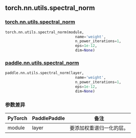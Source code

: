 ## torch.nn.utils.spectral_norm
### [torch.nn.utils.spectral_norm](https://pytorch.org/docs/stable/generated/torch.nn.utils.spectral_norm.html?highlight=nn+utils+spectral_norm#torch.nn.utils.spectral_norm)

```python
torch.nn.utils.spectral_norm(module, 
                                name='weight', 
                                n_power_iterations=1, 
                                eps=1e-12, 
                                dim=None)
```

### [paddle.nn.utils.spectral_norm](https://www.paddlepaddle.org.cn/documentation/docs/zh/api/paddle/nn/utils/spectral_norm_cn.html#spectral-norm)

```python
paddle.nn.utils.spectral_norm(layer, 
                                name='weight', 
                                n_power_iterations=1, 
                                eps=1e-12, 
                                dim=None)
```
### 参数差异
| PyTorch       | PaddlePaddle | 备注                                                   |
| ------------- | ------------ | ------------------------------------------------------ |
| module        | layer        | 要添加权重谱归一化的层。                                  |
